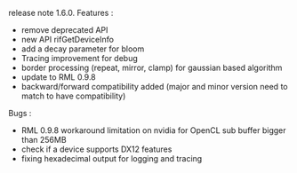 release note 1.6.0.
Features :
* remove deprecated API
* new API rifGetDeviceInfo
* add a decay parameter for bloom
* Tracing improvement for debug
* border processing (repeat, mirror, clamp) for gaussian based algorithm
* update to RML 0.9.8
* backward/forward compatibility added (major and minor version need to match to have compatibility)

Bugs :
* RML 0.9.8 workaround limitation on nvidia for OpenCL sub buffer bigger than 256MB
* check if a device supports DX12 features
* fixing hexadecimal output for logging and tracing


